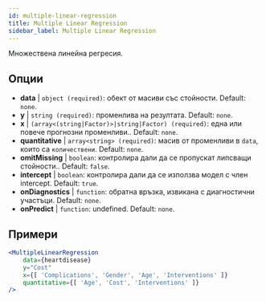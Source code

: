 ```yaml
---
id: multiple-linear-regression
title: Multiple Linear Regression
sidebar_label: Multiple Linear Regression
---
```


Множествена линейна регресия.

## Опции

* __data__ | `object (required)`: обект от масиви със стойности. Default: `none`.
* __y__ | `string (required)`: променлива на резултата. Default: `none`.
* __x__ | `(array<(string|Factor)>|string|Factor) (required)`: една или повече прогнозни променливи.. Default: `none`.
* __quantitative__ | `array<string> (required)`: масив от променливи в `data`, които са `количествени`. Default: `none`.
* __omitMissing__ | `boolean`: контролира дали да се пропускат липсващи стойности.. Default: `false`.
* __intercept__ | `boolean`: контролира дали да се използва модел с член intercept. Default: `true`.
* __onDiagnostics__ | `function`: обратна връзка, извикана с диагностични участъци. Default: `none`.
* __onPredict__ | `function`: undefined. Default: `none`.


## Примери

```jsx live
<MultipleLinearRegression 
    data={heartdisease} 
    y="Cost"
    x={[ 'Complications', 'Gender', 'Age', 'Interventions' ]}
    quantitative={[ 'Age', 'Cost', 'Interventions' ]}
/>
```

